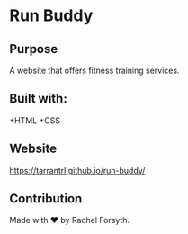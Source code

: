 # Run Buddy

## Purpose
A website that offers fitness training services.

## Built with:
*HTML
*CSS

## Website
https://tarrantrl.github.io/run-buddy/

## Contribution
Made with ❤️ by Rachel Forsyth.
